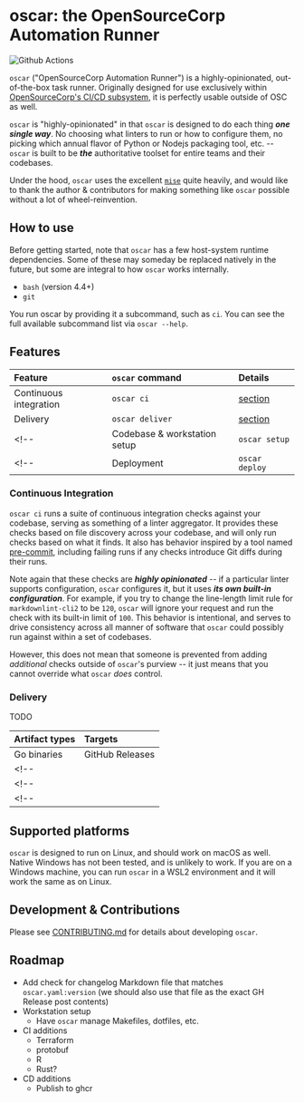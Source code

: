 # oscar: the OpenSourceCorp Automation Runner

<!-- badges: start -->
![Github Actions](https://github.com/opensourcecorp/oscar/actions/workflows/main.yaml/badge.svg)
<!-- badges: end -->

`oscar` ("OpenSourceCorp Automation Runner") is a highly-opinionated, out-of-the-box task runner.
Originally designed for use exclusively within [OpenSourceCorp's CI/CD
subsystem](https://github.com/opensourcecorp/osc-infra/tree/main/cicd), it is perfectly usable
outside of OSC as well.

`oscar` is "highly-opinionated" in that `oscar` is designed to do each thing ***one single way***.
No choosing what linters to run or how to configure them, no picking which annual flavor of Python
or Nodejs packaging tool, etc. -- `oscar` is built to be ***the*** authoritative toolset for entire
teams and their codebases.

Under the hood, `oscar` uses the excellent [`mise`](https://mise.jdx.dev) quite heavily, and would
like to thank the author & contributors for making something like `oscar` possible without a lot of
wheel-reinvention.

## How to use

Before getting started, note that `oscar` has a few host-system runtime dependencies. Some of these
may someday be replaced natively in the future, but some are integral to how `oscar` works
internally.

* `bash` (version 4.4+)
* `git`

You run oscar by providing it a subcommand, such as `ci`. You can see the full available subcommand
list via `oscar --help`.

## Features

| Feature                | `oscar` command | Details                            |
| :--------------------- | :-------------- | :--------------------------------- |
| Continuous integration | `oscar ci`      | [section](#continuous-integration) |
| Delivery               | `oscar deliver` | [section](#delivery)               |
<!-- | Codebase & workstation setup | `oscar setup`   | [section]()                        | -->
<!-- | Deployment                   | `oscar deploy`  | [section]()                        | -->

### Continuous Integration

`oscar ci` runs a suite of continuous integration checks against your codebase, serving as something
of a linter aggregator. It provides these checks based on file discovery across your codebase, and
will only run checks based on what it finds. It also has behavior inspired by a tool named
[pre-commit](https://pre-commit.com/), including failing runs if any checks introduce Git diffs
during their runs.

Note again that these checks are ***highly opinionated*** -- if a particular linter supports
configuration, `oscar` configures it, but it uses ***its own built-in configuration***. For example,
if you try to change the line-length limit rule for `markdownlint-cli2` to be `120`, `oscar` will
ignore your request and run the check with its built-in limit of `100`. This behavior is
intentional, and serves to drive consistency across all manner of software that `oscar` could
possibly run against within a set of codebases.

However, this does not mean that someone is prevented from adding *additional* checks outside of
`oscar`'s purview -- it just means that you cannot override what `oscar` *does* control.

### Delivery

TODO

| Artifact types | Targets         |
| :------------- | :-------------- |
| Go binaries    | GitHub Releases |
<!-- | <empty cell>   | <second target for same artifact type> | -->
<!-- | <empty cell>   | <third target for same artifact type> | -->
<!-- | <second artifact type> | <first target for second artifact type> | -->

## Supported platforms

`oscar` is designed to run on Linux, and should work on macOS as well. Native Windows has not been
tested, and is unlikely to work. If you are on a Windows machine, you can run `oscar` in a WSL2
environment and it will work the same as on Linux.

## Development & Contributions

Please see [CONTRIBUTING.md](./CONTRIBUTING.md) for details about developing `oscar`.

## Roadmap

* Add check for changelog Markdown file that matches `oscar.yaml:version` (we should also use that
  file as the exact GH Release post contents)
* Workstation setup
  * Have `oscar` manage Makefiles, dotfiles, etc.
* CI additions
  * Terraform
  * protobuf
  * R
  * Rust?
* CD additions
  * Publish to ghcr
